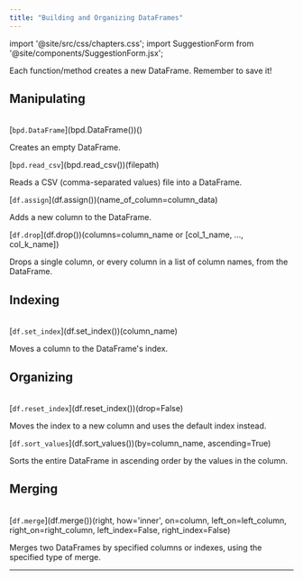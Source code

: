 ```yaml
---
title: "Building and Organizing DataFrames"
---
```

import '@site/src/css/chapters.css';
import SuggestionForm from '@site/components/SuggestionForm.jsx';

<p className="main-description">Each function/method creates a new DataFrame. Remember to save it!</p>

## Manipulating
<br />

<div className="method-container">
    <div className="method">
        [<code>bpd.DataFrame</code>](bpd.DataFrame())()
    </div>
    <div className="description">
        <p>Creates an empty DataFrame.</p>
    </div>
</div>

<div className="method-container">
    <div className="method">
        [<code>bpd.read_csv</code>](bpd.read_csv())(filepath)
    </div>
    <div className="description">
        <p>Reads a CSV (comma-separated values) file into a DataFrame.</p>
    </div>
</div>

<div className="method-container">
    <div className="method">
        [<code>df.assign</code>](df.assign())(name_of_column=column_data)
    </div>
    <div className="description">
        <p>Adds a new column to the DataFrame.</p>
    </div>
</div>

<div className="method-container">
    <div className="method">
        [<code>df.drop</code>](df.drop())(columns=column_name or [col_1_name, ..., col_k_name])
    </div>
    <div className="description">
        <p>Drops a single column, or every column in a list of column names, from the DataFrame.</p>
    </div>
</div>

## Indexing
<br />

<div className="method-container">
    <div className="method">
        [<code>df.set_index</code>](df.set_index())(column_name)
    </div>
    <div className="description">
        <p>Moves a column to the DataFrame's index.</p>
    </div>
</div>

## Organizing
<br />

<div className="method-container">
    <div className="method">
        [<code>df.reset_index</code>](df.reset_index())(drop=False)
    </div>
    <div className="description">
        <p>Moves the index to a new column and uses the default index instead.</p>
    </div>
</div>

<div className="method-container">
    <div className="method">
        [<code>df.sort_values</code>](df.sort_values())(by=column_name, ascending=True)
    </div>
    <div className="description">
        <p>Sorts the entire DataFrame in ascending order by the values in the column.</p>
    </div>
</div>

## Merging
<br />

<div className="method-container">
    <div className="method">
        [<code>df.merge</code>](df.merge())(right, how='inner', on=column, left_on=left_column, right_on=right_column, left_index=False, right_index=False)
    </div>
    <div className="description">
        <p>Merges two DataFrames by specified columns or indexes, using the specified type of merge.</p>
    </div>
</div>


---
<SuggestionForm/>

